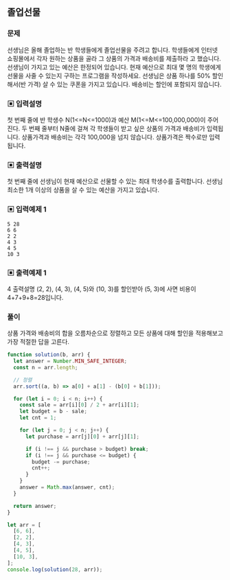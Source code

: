 ## 졸업선물

### 문제

선생님은 올해 졸업하는 반 학생들에게 졸업선물을 주려고 합니다.
학생들에게 인터넷 쇼핑몰에서 각자 원하는 상품을 골라 그 상품의 가격과 배송비를 제출하라
고 했습니다. 선생님이 가지고 있는 예산은 한정되어 있습니다.
현재 예산으로 최대 몇 명의 학생에게 선물을 사줄 수 있는지 구하는 프로그램을 작성하세요.
선생님은 상품 하나를 50% 할인해서(반 가격) 살 수 있는 쿠폰을 가지고 있습니다. 배송비는
할인에 포함되지 않습니다.

### ▣ 입력설명

첫 번째 줄에 반 학생수 N(1<=N<=1000)과 예산 M(1<=M<=100,000,000)이 주어진다.
두 번째 줄부터 N줄에 걸쳐 각 학생들이 받고 싶은 상품의 가격과 배송비가 입력됩니다.
상품가격과 배송비는 각각 100,000을 넘지 않습니다. 상품가격은 짝수로만 입력됩니다.

### ▣ 출력설명

첫 번째 줄에 선생님이 현재 예산으로 선물할 수 있는 최대 학생수를 출력합니다.
선생님 최소한 1개 이상의 상품을 살 수 있는 예산을 가지고 있습니다.

### ▣ 입력예제 1

```
5 28
6 6
2 2
4 3
4 5
10 3
```

### ▣ 출력예제 1

4
출력설명
(2, 2), (4, 3), (4, 5)와 (10, 3)를 할인받아 (5, 3)에 사면 비용이 4+7+9+8=28입니다.

### 풀이

상품 가격와 배송비의 합을 오름차순으로 정렬하고 모든 상품에 대해 할인을 적용해보고 가장 적절한 답을 고른다.

```js
function solution(b, arr) {
  let answer = Number.MIN_SAFE_INTEGER;
  const n = arr.length;

  // 정렬
  arr.sort((a, b) => a[0] + a[1] - (b[0] + b[1]));

  for (let i = 0; i < n; i++) {
    const sale = arr[i][0] / 2 + arr[i][1];
    let budget = b - sale;
    let cnt = 1;

    for (let j = 0; j < n; j++) {
      let purchase = arr[j][0] + arr[j][1];

      if (i !== j && purchase > budget) break;
      if (i !== j && purchase <= budget) {
        budget -= purchase;
        cnt++;
      }
    }
    answer = Math.max(answer, cnt);
  }

  return answer;
}

let arr = [
  [6, 6],
  [2, 2],
  [4, 3],
  [4, 5],
  [10, 3],
];
console.log(solution(28, arr));
```
